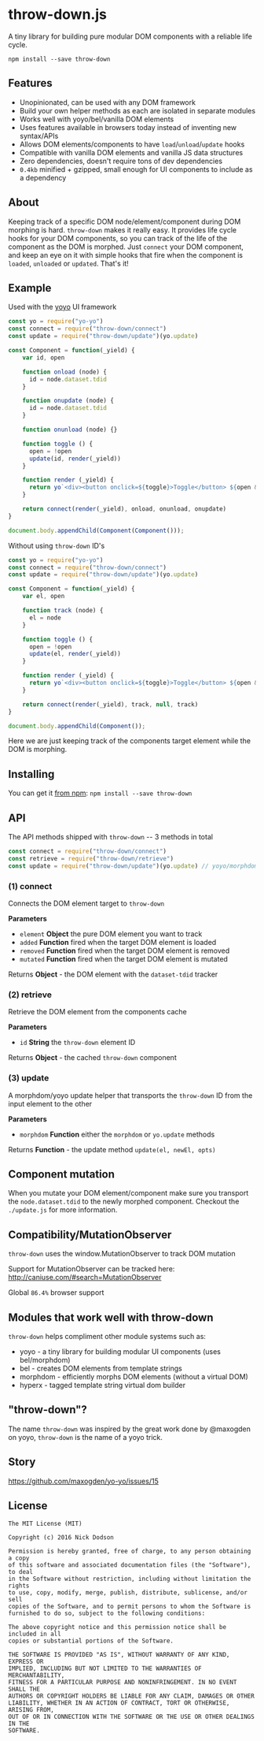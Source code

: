 # throw-down.js

A tiny library for building pure modular DOM components with a reliable life cycle.

```
npm install --save throw-down
```

## Features

 - Unopinionated, can be used with any DOM framework
 - Build your own helper methods as each are isolated in separate modules
 - Works well with yoyo/bel/vanilla DOM elements
 - Uses features available in browsers today instead of inventing new syntax/APIs
 - Allows DOM elements/components to have `load`/`unload`/`update` hooks
 - Compatible with vanilla DOM elements and vanilla JS data structures
 - Zero dependencies, doesn't require tons of dev dependencies
 - `0.4kb` minified + gzipped, small enough for UI components to include as a dependency

## About

Keeping track of a specific DOM node/element/component during DOM morphing is hard. `throw-down` makes it really easy. It provides life cycle hooks for your DOM components, so you can track of the life of the component as the DOM is morphed. Just `connect` your DOM component, and keep an eye on it with simple hooks that fire when the component is `loaded`, `unloaded` or `updated`. That's it!

## Example

Used with the <a href="https://github.com/maxogden/yo-yo/">yoyo</a> UI framework

```js
const yo = require("yo-yo")
const connect = require("throw-down/connect")
const update = require("throw-down/update")(yo.update)

const Component = function(_yield) {
    var id, open

    function onload (node) {
      id = node.dataset.tdid
    }

    function onupdate (node) {
      id = node.dataset.tdid
    }

    function onunload (node) {}

    function toggle () {
      open = !open
      update(id, render(_yield))
    }

    function render (_yield) {
      return yo`<div><button onclick=${toggle}>Toggle</button> ${open && "Open!" || "Closed!"} ${_yield}</div>`
    }

    return connect(render(_yield), onload, onunload, onupdate)
}

document.body.appendChild(Component(Component()));
```

Without using `throw-down` ID's

```js
const yo = require("yo-yo")
const connect = require("throw-down/connect")
const update = require("throw-down/update")(yo.update)

const Component = function(_yield) {
    var el, open

    function track (node) {
      el = node
    }

    function toggle () {
      open = !open
      update(el, render(_yield))
    }

    function render (_yield) {
      return yo`<div><button onclick=${toggle}>Toggle</button> ${open && "Open!" || "Closed!"} ${_yield}</div>`
    }

    return connect(render(_yield), track, null, track)
}

document.body.appendChild(Component());
```

Here we are just keeping track of the components target element while the DOM is morphing.

## Installing

You can get it <a href="https://www.npmjs.com/package/throw-down">from npm</a>: `npm install --save throw-down`

## API

The API methods shipped with `throw-down` -- 3 methods in total

```js
const connect = require("throw-down/connect")
const retrieve = require("throw-down/retrieve")
const update = require("throw-down/update")(yo.update) // yoyo/morphdom helper
```

### (1) connect

Connects the DOM element target to `throw-down`

**Parameters**

-   `element` **Object** the pure DOM element you want to track
-   `added` **Function** fired when the target DOM element is loaded
-   `removed` **Function** fired when the target DOM element is removed
-   `mutated` **Function** fired when the target DOM element is mutated

Returns **Object** - the DOM element with the `dataset-tdid` tracker

### (2) retrieve

Retrieve the DOM element from the components cache

**Parameters**

-   `id` **String** the `throw-down` element ID

Returns **Object** - the cached `throw-down` component

### (3) update

A morphdom/yoyo update helper that transports the `throw-down` ID from the input element to the other

**Parameters**

-   `morphdom` **Function** either the `morphdom` or `yo.update` methods

Returns **Function** - the update method `update(el, newEl, opts)`

## Component mutation

When you mutate your DOM element/component make sure you transport the `node.dataset.tdid` to the newly morphed component. Checkout the `./update.js` for more information.

## Compatibility/MutationObserver

`throw-down` uses the window.MutationObserver to track DOM mutation

Support for MutationObserver can be tracked here:
http://caniuse.com/#search=MutationObserver

Global `86.4%` browser support

## Modules that work well with throw-down

`throw-down` helps compliment other module systems such as:

 - yoyo - a tiny library for building modular UI components (uses bel/morphdom)
 - bel - creates DOM elements from template strings
 - morphdom - efficiently morphs DOM elements (without a virtual DOM)
 - hyperx - tagged template string virtual dom builder

## "throw-down"?

The name `throw-down` was inspired by the great work done by @maxogden on yoyo, `throw-down` is the name of a yoyo trick.

## Story

https://github.com/maxogden/yo-yo/issues/15

## License

```
The MIT License (MIT)

Copyright (c) 2016 Nick Dodson

Permission is hereby granted, free of charge, to any person obtaining a copy
of this software and associated documentation files (the "Software"), to deal
in the Software without restriction, including without limitation the rights
to use, copy, modify, merge, publish, distribute, sublicense, and/or sell
copies of the Software, and to permit persons to whom the Software is
furnished to do so, subject to the following conditions:

The above copyright notice and this permission notice shall be included in all
copies or substantial portions of the Software.

THE SOFTWARE IS PROVIDED "AS IS", WITHOUT WARRANTY OF ANY KIND, EXPRESS OR
IMPLIED, INCLUDING BUT NOT LIMITED TO THE WARRANTIES OF MERCHANTABILITY,
FITNESS FOR A PARTICULAR PURPOSE AND NONINFRINGEMENT. IN NO EVENT SHALL THE
AUTHORS OR COPYRIGHT HOLDERS BE LIABLE FOR ANY CLAIM, DAMAGES OR OTHER
LIABILITY, WHETHER IN AN ACTION OF CONTRACT, TORT OR OTHERWISE, ARISING FROM,
OUT OF OR IN CONNECTION WITH THE SOFTWARE OR THE USE OR OTHER DEALINGS IN THE
SOFTWARE.
```
